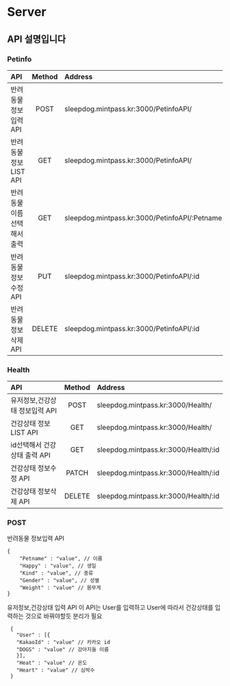 # Server

## API 설명입니다

### Petinfo
API | Method | Address
:-----|:------:|:------|
반려동물 정보입력 API | POST | sleepdog.mintpass.kr:3000/PetinfoAPI/ |
반려동물 정보 LIST API | GET | sleepdog.mintpass.kr:3000/PetinfoAPI/ |
반려동물 이름 선택해서 출력 | GET | sleepdog.mintpass.kr:3000/PetinfoAPI/:Petname |
반려동물 정보수정 API | PUT | sleepdog.mintpass.kr:3000/PetinfoAPI/:id |
반려동물 정보 삭제 API | DELETE | sleepdog.mintpass.kr:3000/PetinfoAPI/:id |

### Health
API | Method | Address
:-----|:------:|:------|
유저정보,건강상태 정보입력 API| POST | sleepdog.mintpass.kr:3000/Health/ |
건강상태 정보 LIST API | GET | sleepdog.mintpass.kr:3000/Health/ |
id선택해서 건강상태 출력 API | GET | sleepdog.mintpass.kr:3000/Health/:id |
건강상태 정보수정 API | PATCH | sleepdog.mintpass.kr:3000/Health/:id |
건강상태 정보삭제 API | DELETE | sleepdog.mintpass.kr:3000/Health/:id |

### POST
반려동물 정보입력 API
```
{
    "Petname" : "value", // 이름
    "Happy" : "value", // 생일
    "Kind" : "value", // 종류
    "Gender" : "value", // 성별
    "Weight" : "value" // 몸무게
}
```

유저정보,건강상태 입력 API
이 API는 User를 입력하고 User에 따라서 건강상태를 입력하는 것으로 바꿔야할듯 분리가 필요
```
 {
   "User" : [{
   "KakaoId" : "value" // 카카오 id
   "DOGS" : "value" // 강아지들 이름
   }],
   "Heat" : "value" // 온도
   "Heart" : "value" // 심박수
 }
```

